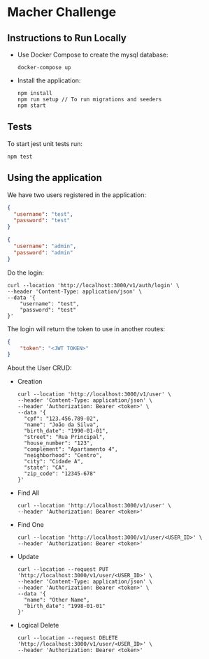 # Macher Challenge

## Instructions to Run Locally
* Use Docker Compose to create the mysql database:
  ```
  docker-compose up
  ``` 
* Install the application:
  ```
  npm install
  npm run setup // To run migrations and seeders 
  npm start
  ``` 

## Tests
To start jest unit tests run:
```
npm test
```

## Using the application
We have two users registered in the application:
```json
{
  "username": "test",
  "password": "test"
}
```

```json
{
  "username": "admin",
  "password": "admin"
}
```

Do the login:
```shell
curl --location 'http://localhost:3000/v1/auth/login' \
--header 'Content-Type: application/json' \
--data '{
    "username": "test",
    "password": "test"
}'
```

The login will return the token to use in another routes:
```json
{
    "token": "<JWT TOKEN>"
}
```

About the User CRUD:
* Creation
  ```shell
  curl --location 'http://localhost:3000/v1/user' \
  --header 'Content-Type: application/json' \
  --header 'Authorization: Bearer <token>' \
  --data '{
    "cpf": "123.456.789-02",
    "name": "João da Silva",
    "birth_date": "1990-01-01",
    "street": "Rua Principal",
    "house_number": "123",
    "complement": "Apartamento 4",
    "neighborhood": "Centro",
    "city": "Cidade A",
    "state": "CA",
    "zip_code": "12345-678"
  }'
  ```
* Find All
  ```shell
  curl --location 'http://localhost:3000/v1/user' \
  --header 'Authorization: Bearer <token>'
  ```
* Find One
  ```shell
  curl --location 'http://localhost:3000/v1/user/<USER_ID>' \
  --header 'Authorization: Bearer <token>'
  ```
* Update
  ```shell
  curl --location --request PUT 'http://localhost:3000/v1/user/<USER_ID>' \
  --header 'Content-Type: application/json' \
  --header 'Authorization: Bearer <token>' \
  --data '{
    "name": "Other Name",
    "birth_date": "1998-01-01"
  }'
  ```
* Logical Delete
  ```shell
  curl --location --request DELETE 'http://localhost:3000/v1/user/<USER_ID>' \
  --header 'Authorization: Bearer <token>'
  ```